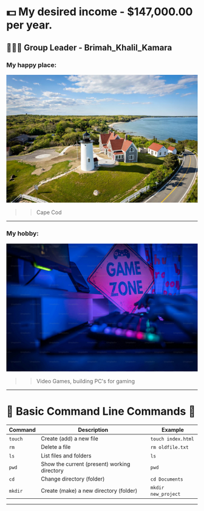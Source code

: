 # 💵 My desired income - $147,000.00 per year.

## 🧔🏾‍♂️ Group Leader - Brimah_Khalil_Kamara

### My happy place:
<img src="./img/capecod.jpg" alt="cape cod" width="800"/>

>> Cape Cod

---

### My hobby:
<img src="./img/hobby.jpg" alt="video games" width="800"/>

>> Video Games, building PC's for gaming

---

# 🧭 Basic Command Line Commands 🧭

| Command | Description                                  | Example             |
| ------- | -------------------------------------------- | ------------------- |
| `touch` | Create (add) a new file                      | `touch index.html`  |
| `rm`    | Delete a file                                | `rm oldfile.txt`    |
| `ls`    | List files and folders                       | `ls`                |
| `pwd`   | Show the current (present) working directory | `pwd`               |
| `cd`    | Change directory (folder)                    | `cd Documents`      |
| `mkdir` | Create (make) a new directory (folder)       | `mkdir new_project` |

---